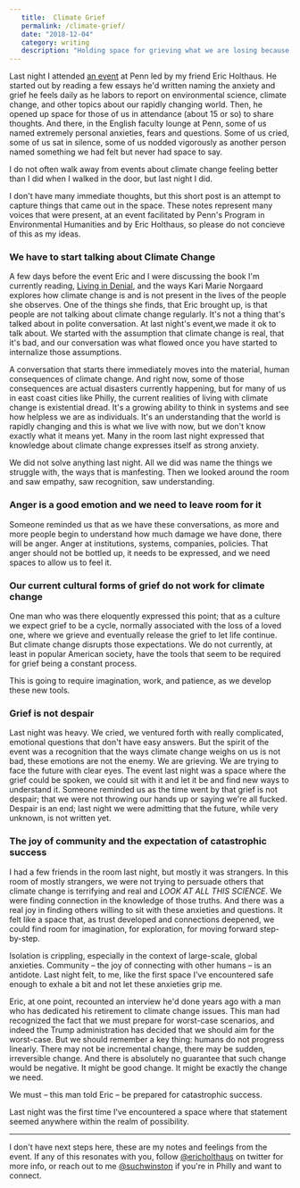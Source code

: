 ```yaml
---
   title:  Climate Grief
   permalink: /climate-grief/
   date: "2018-12-04"
   category: writing
   description: "Holding space for grieving what we are losing because of climate change, to help us find create space for imagining the future."
---
```


Last night I attended [an event](https://ppeh.sas.upenn.edu/field-notes/climate-futures-climate-grief-and-climate-game-eric-holthaus-joins-ppeh-series) at Penn led by my friend Eric Holthaus. He started out by reading a few essays he'd written naming the anxiety and grief he feels daily as he labors to report on environmental science, climate change, and other topics about our rapidly changing world. Then, he opened up space for those of us in attendance (about 15 or so) to share thoughts. And there, in the English faculty lounge at Penn, some of us named extremely personal anxieties, fears and questions. Some of us cried, some of us sat in silence, some of us nodded vigorously as another person named something we had felt but never had space to say.

I do not often walk away from events about climate change feeling better than I did when I walked in the door, but last night I did.

I don't have many immediate thoughts, but this short post is an attempt to capture things that came out in the space. These notes represent many voices that were present, at an event facilitated by Penn's Program in Environmental Humanities and by Eric Holthaus, so please do not concieve of this as my ideas.

### We have to start talking about Climate Change

A few days before the event Eric and I were discussing the book I'm currently reading, [Living in Denial](https://mitpress.mit.edu/books/living-denial), and the ways Kari Marie Norgaard explores how climate change is and is not present in the lives of the people she observes. One of the things she finds, that Eric brought up, is that people are not talking about climate change regularly. It's not a thing that's talked about in polite conversation. At last night's event,we made it ok to talk about. We started with the assumption that climate change is real, that it's bad, and our conversation was what flowed once you have started to internalize those assumptions.

A conversation that starts there immediately moves into the material, human consequences of climate change. And right now, some of those consequences are actual disasters currently happening, but for many of us in east coast cities like Philly, the current realities of living with climate change is existential dread. It's a growing ability to think in systems and see how helpless we are as individuals. It's an understanding that the world is rapidly changing and this is what we live with now, but we don't know exactly what it means yet. Many in the room last night expressed that knowledge about climate change expresses itself as strong anxiety.

We did not solve anything last night. All we did was name the things we struggle with, the ways that is manfesting. Then we looked around the room and saw empathy, saw recognition, saw understanding.

### Anger is a good emotion and we need to leave room for it

Someone reminded us that as we have these conversations, as more and more people begin to understand how much damage we have done, there will be anger. Anger at institutions, systems, companies, policies. That anger should not be bottled up, it needs to be expressed, and we need spaces to allow us to feel it.

### Our current cultural forms of grief do not work for climate change

One man who was there eloquently expressed this point; that as a culture we expect grief to be a cycle, normally associated with the loss of a loved one, where we grieve and eventually release the grief to let life continue. But climate change disrupts those expectations. We do not currently, at least in popular American society, have the tools that seem to be required for grief being a constant process.

This is going to require imagination, work, and patience, as we develop these new tools.

### Grief is not despair

Last night was heavy. We cried, we ventured forth with really complicated, emotional questions that don't have easy answers. But the spirit of the event was a recognition that the ways climate change weighs on us is not bad, these emotions are not the enemy. We are grieving. We are trying to face the future with clear eyes. The event last night was a space where the grief could be spoken, we could sit with it and let it be and find new ways to understand it. Someone reminded us as the time went by that grief is not despair; that we were not throwing our hands up or saying we're all fucked. Despair is an end; last night we were admitting that the future, while very unknown, is not written yet.

### The joy of community and the expectation of catastrophic success

I had a few friends in the room last night, but mostly it was strangers. In this room of mostly strangers, we were not trying to persuade others that climate change is terrifying and real and _LOOK AT ALL THIS SCIENCE_. We were finding connection in the knowledge of those truths. And there was a real joy in finding others willing to sit with these anxieties and questions. It felt like a space that, as trust developed and connections deepened, we could find room for imagination, for exploration, for moving forward step-by-step.

Isolation is crippling, especially in the context of large-scale, global anxieties. Community – the joy of connecting with other humans – is an antidote. Last night felt, to me, like the first space I've encountered safe enough to exhale a bit and not let these anxieties grip me.

Eric, at one point, recounted an interview he'd done years ago with a man who has dedicated his retirement to climate change issues. This man had recognized the fact that we must prepare for worst-case scenarios, and indeed the Trump administration has decided that we should aim for the worst-case. But we should remember a key thing: humans do not progress linearly. There may not be incremental change, there may be sudden, irreversible change. And there is absolutely no guarantee that such change would be negative. It might be good change. It might be exactly the change we need.

We must – this man told Eric – be prepared for catastrophic success.

Last night was the first time I've encountered a space where that statement seemed anywhere within the realm of possibility.

---

I don't have next steps here, these are my notes and feelings from the event. If any of this resonates with you, follow [@ericholthaus](https://twitter.com/ericholthaus) on twitter for more info, or reach out to me [@suchwinston](https://twitter.com/suchwinston) if you're in Philly and want to connect.
